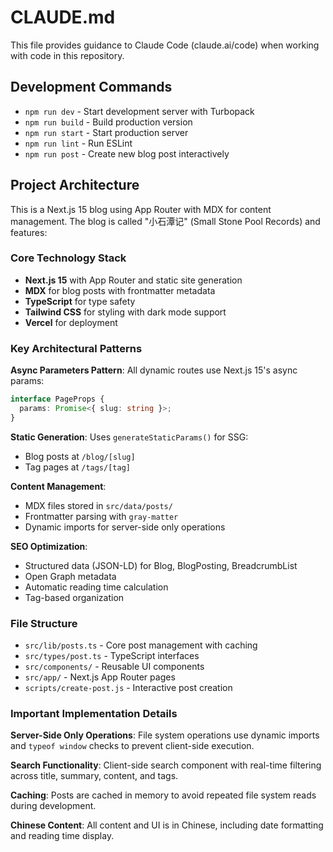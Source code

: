 # CLAUDE.md

This file provides guidance to Claude Code (claude.ai/code) when working with code in this repository.

## Development Commands

- `npm run dev` - Start development server with Turbopack
- `npm run build` - Build production version
- `npm run start` - Start production server
- `npm run lint` - Run ESLint
- `npm run post` - Create new blog post interactively

## Project Architecture

This is a Next.js 15 blog using App Router with MDX for content management. The blog is called "小石潭记" (Small Stone Pool Records) and features:

### Core Technology Stack
- **Next.js 15** with App Router and static site generation
- **MDX** for blog posts with frontmatter metadata
- **TypeScript** for type safety
- **Tailwind CSS** for styling with dark mode support
- **Vercel** for deployment

### Key Architectural Patterns

**Async Parameters Pattern**: All dynamic routes use Next.js 15's async params:
```typescript
interface PageProps {
  params: Promise<{ slug: string }>;
}
```

**Static Generation**: Uses `generateStaticParams()` for SSG:
- Blog posts at `/blog/[slug]`
- Tag pages at `/tags/[tag]`

**Content Management**: 
- MDX files stored in `src/data/posts/`
- Frontmatter parsing with `gray-matter`
- Dynamic imports for server-side only operations

**SEO Optimization**:
- Structured data (JSON-LD) for Blog, BlogPosting, BreadcrumbList
- Open Graph metadata
- Automatic reading time calculation
- Tag-based organization

### File Structure

- `src/lib/posts.ts` - Core post management with caching
- `src/types/post.ts` - TypeScript interfaces
- `src/components/` - Reusable UI components
- `src/app/` - Next.js App Router pages
- `scripts/create-post.js` - Interactive post creation

### Important Implementation Details

**Server-Side Only Operations**: File system operations use dynamic imports and `typeof window` checks to prevent client-side execution.

**Search Functionality**: Client-side search component with real-time filtering across title, summary, content, and tags.

**Caching**: Posts are cached in memory to avoid repeated file system reads during development.

**Chinese Content**: All content and UI is in Chinese, including date formatting and reading time display.